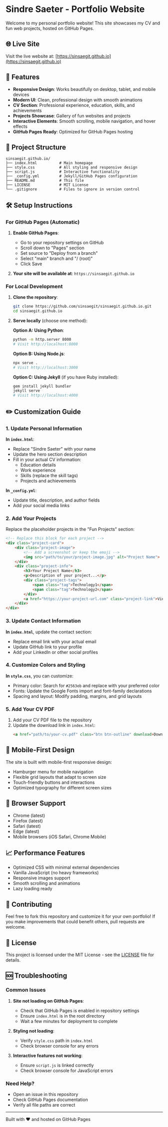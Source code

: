 # Sindre Saeter - Portfolio Website

Welcome to my personal portfolio website! This site showcases my CV and fun web projects, hosted on GitHub Pages.

## 🌐 Live Site

Visit the live website at: [https://sinsaegit.github.io](https://sinsaegit.github.io)

## 🚀 Features

- **Responsive Design**: Works beautifully on desktop, tablet, and mobile devices
- **Modern UI**: Clean, professional design with smooth animations
- **CV Section**: Professional experience, education, skills, and achievements
- **Projects Showcase**: Gallery of fun websites and projects
- **Interactive Elements**: Smooth scrolling, mobile navigation, and hover effects
- **GitHub Pages Ready**: Optimized for GitHub Pages hosting

## 📁 Project Structure

```
sinsaegit.github.io/
├── index.html          # Main homepage
├── style.css           # All styling and responsive design
├── script.js           # Interactive functionality
├── _config.yml         # Jekyll/GitHub Pages configuration
├── README.md           # This file
├── LICENSE             # MIT License
└── .gitignore          # Files to ignore in version control
```

## 🛠️ Setup Instructions

### For GitHub Pages (Automatic)

1. **Enable GitHub Pages**:
   - Go to your repository settings on GitHub
   - Scroll down to "Pages" section
   - Set source to "Deploy from a branch"
   - Select "main" branch and "/ (root)"
   - Click Save

2. **Your site will be available at**: `https://sinsaegit.github.io`

### For Local Development

1. **Clone the repository**:
   ```bash
   git clone https://github.com/sinsaegit/sinsaegit.github.io.git
   cd sinsaegit.github.io
   ```

2. **Serve locally** (choose one method):
   
   **Option A: Using Python**:
   ```bash
   python -m http.server 8000
   # Visit http://localhost:8000
   ```
   
   **Option B: Using Node.js**:
   ```bash
   npx serve .
   # Visit http://localhost:3000
   ```
   
   **Option C: Using Jekyll** (if you have Ruby installed):
   ```bash
   gem install jekyll bundler
   jekyll serve
   # Visit http://localhost:4000
   ```

## ✏️ Customization Guide

### 1. Update Personal Information

**In `index.html`**:
- Replace "Sindre Saeter" with your name
- Update the hero section description
- Fill in your actual CV information:
  - Education details
  - Work experience
  - Skills (replace the skill tags)
  - Projects and achievements

**In `_config.yml`**:
- Update title, description, and author fields
- Add your social media links

### 2. Add Your Projects

Replace the placeholder projects in the "Fun Projects" section:

```html
<!-- Replace this block for each project -->
<div class="project-card">
    <div class="project-image">
        <!-- Add a screenshot or keep the emoji -->
        <img src="path/to/your/project-image.jpg" alt="Project Name">
    </div>
    <div class="project-info">
        <h3>Your Project Name</h3>
        <p>Description of your project...</p>
        <div class="project-tags">
            <span class="tag">Technology1</span>
            <span class="tag">Technology2</span>
        </div>
        <a href="https://your-project-url.com" class="project-link">View Project →</a>
    </div>
</div>
```

### 3. Update Contact Information

**In `index.html`**, update the contact section:
- Replace email link with your actual email
- Update GitHub link to your profile
- Add your LinkedIn or other social profiles

### 4. Customize Colors and Styling

**In `style.css`**, you can customize:
- Primary color: Search for `#2563eb` and replace with your preferred color
- Fonts: Update the Google Fonts import and font-family declarations
- Spacing and layout: Modify padding, margins, and grid layouts

### 5. Add Your CV PDF

1. Add your CV PDF file to the repository
2. Update the download link in `index.html`:
   ```html
   <a href="path/to/your-cv.pdf" class="btn btn-outline" download>Download PDF CV</a>
   ```

## 📱 Mobile-First Design

The site is built with mobile-first responsive design:
- Hamburger menu for mobile navigation
- Flexible grid layouts that adapt to screen size
- Touch-friendly buttons and interactions
- Optimized typography for different screen sizes

## 🎨 Browser Support

- Chrome (latest)
- Firefox (latest)
- Safari (latest)
- Edge (latest)
- Mobile browsers (iOS Safari, Chrome Mobile)

## 📈 Performance Features

- Optimized CSS with minimal external dependencies
- Vanilla JavaScript (no heavy frameworks)
- Responsive images support
- Smooth scrolling and animations
- Lazy loading ready

## 🤝 Contributing

Feel free to fork this repository and customize it for your own portfolio! If you make improvements that could benefit others, pull requests are welcome.

## 📄 License

This project is licensed under the MIT License - see the [LICENSE](LICENSE) file for details.

## 🆘 Troubleshooting

### Common Issues

1. **Site not loading on GitHub Pages**:
   - Check that GitHub Pages is enabled in repository settings
   - Ensure `index.html` is in the root directory
   - Wait a few minutes for deployment to complete

2. **Styling not loading**:
   - Verify `style.css` path in `index.html`
   - Check browser console for any errors

3. **Interactive features not working**:
   - Ensure `script.js` is linked correctly
   - Check browser console for JavaScript errors

### Need Help?

- Open an issue in this repository
- Check GitHub Pages documentation
- Verify all file paths are correct

---

Built with ❤️ and hosted on GitHub Pages